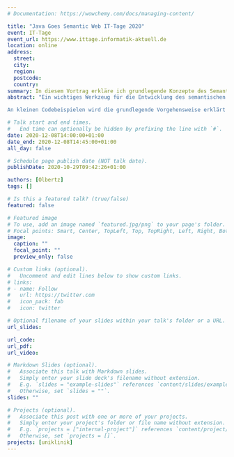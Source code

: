 ```yaml
---
# Documentation: https://wowchemy.com/docs/managing-content/

title: "Java Goes Semantic Web IT-Tage 2020"
event: IT-Tage
event_url: https://www.ittage.informatik-aktuell.de
location: online
address:
  street:
  city:
  region:
  postcode:
  country:
summary: In diesem Vortrag erkläre ich grundlegende Konzepte des Semantischen Netzes und mit welchen Java-Frameworks man diese nutzen kann.
abstract: "Ein wichtiges Werkzeug für die Entwicklung des semantischen Netzes sind Ontologien, die in den Sprachen RDF/RDFS und OWL beschrieben werden. Es kann allerdings auch sehr interessant sein, die in den Ontologien kodierten Daten mithilfe von Java-Programmen auszulesen und weiterzuverarbeiten. Zuerst soll theoretisch erklärt werden, was Ontologien sind und wie man sie einsetzen kann. Zudem sollen sie von den traditionellen relationalen Datenbanken abgegrenzt werden. Anschließend sollen einige Java-Frameworks vorgestellt werden, die für die Auswertung von Ontologien eingesetzt werden können: RDF4J, Apache Jena und OWLApi.

An kleinen Codebeispielen wird die grundlegende Vorgehensweise erklärt und einige mögliche Anwendungsmöglichkeiten für die mittels Java ausgelesenen Daten sollen vorgestellt werden."

# Talk start and end times.
#   End time can optionally be hidden by prefixing the line with `#`.
date: 2020-12-08T14:00:00+01:00
date_end: 2020-12-08T14:45:00+01:00
all_day: false

# Schedule page publish date (NOT talk date).
publishDate: 2020-10-29T09:42:26+01:00

authors: [Olbertz]
tags: []

# Is this a featured talk? (true/false)
featured: false

# Featured image
# To use, add an image named `featured.jpg/png` to your page's folder. 
# Focal points: Smart, Center, TopLeft, Top, TopRight, Left, Right, BottomLeft, Bottom, BottomRight.
image:
  caption: ""
  focal_point: ""
  preview_only: false

# Custom links (optional).
#   Uncomment and edit lines below to show custom links.
# links:
# - name: Follow
#   url: https://twitter.com
#   icon_pack: fab
#   icon: twitter

# Optional filename of your slides within your talk's folder or a URL.
url_slides:

url_code:
url_pdf:
url_video:

# Markdown Slides (optional).
#   Associate this talk with Markdown slides.
#   Simply enter your slide deck's filename without extension.
#   E.g. `slides = "example-slides"` references `content/slides/example-slides.md`.
#   Otherwise, set `slides = ""`.
slides: ""

# Projects (optional).
#   Associate this post with one or more of your projects.
#   Simply enter your project's folder or file name without extension.
#   E.g. `projects = ["internal-project"]` references `content/project/deep-learning/index.md`.
#   Otherwise, set `projects = []`.
projects: [uniklinik]
---
```

